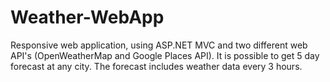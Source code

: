 # Weather-WebApp
Responsive web application, using ASP.NET MVC and two different web API's (OpenWeatherMap and Google Places API). It is possible to get 5 day forecast at any city. The forecast includes weather data every 3 hours.
